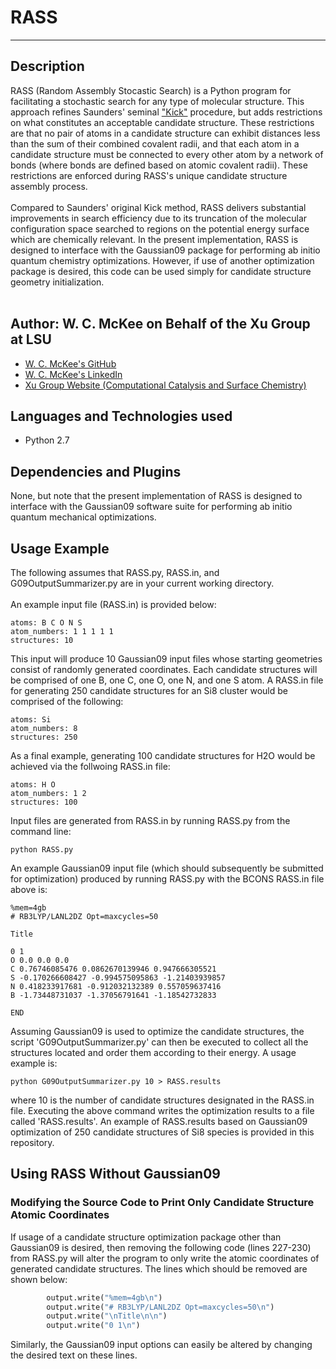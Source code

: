 # RASS
---

## Description
RASS (Random Assembly Stocastic Search) is a Python program for facilitating a stochastic search for any type of molecular structure. 
This approach refines Saunders' seminal <a href='http://onlinelibrary.wiley.com/doi/10.1002/jcc.10407/abstract'>"Kick"</a> procedure, but adds restrictions on 
what constitutes an acceptable candidate structure.  These restrictions are that no pair of atoms in a 
candidate structure can exhibit distances less than the sum of their combined covalent radii, and that
each atom in a candidate structure must be connected to every other atom by a network of bonds (where
bonds are defined based on atomic covalent radii).  These restrictions are enforced during RASS's unique candidate structure assembly process.  
<br>
Compared to Saunders' original Kick method, RASS delivers substantial improvements
in search efficiency due to its truncation of the molecular configuration space searched to
regions on the potential energy surface which are chemically relevant.  In the present implementation, RASS is designed to interface
with the Gaussian09 package for performing ab initio quantum chemistry optimizations.  However, if use
of another optimization package is desired, this code can be used simply
for candidate structure geometry initialization.
<br>
<br>




## Author: W. C. McKee on Behalf of the Xu Group at LSU
* <a href="https://github.com/chadm9">W. C. McKee's GitHub</a>
* <a href="https://www.linkedin.com/in/w-chad-mckee-88939163/">W. C. McKee's LinkedIn</a>
* <a href="https://sites01.lsu.edu/faculty/yexu/">Xu Group Website (Computational Catalysis and Surface Chemistry)</a>


## Languages and Technologies used
* Python 2.7


## Dependencies and Plugins
None, but note that the present implementation of RASS is designed to 
interface with the Gaussian09 software suite for performing ab initio quantum
mechanical optimizations.

## Usage Example

The following assumes that RASS.py, RASS.in, and G09OutputSummarizer.py
are in your current working directory.
<br>
<br>
An example input file (RASS.in) is provided below:

```
atoms: B C O N S
atom_numbers: 1 1 1 1 1
structures: 10
```
This input will produce 10 Gaussian09 input files whose starting geometries consist of randomly generated coordinates. Each candidate structures will be comprised of one B, one C,
one O, one N, and one S atom.  A RASS.in file for generating 250 candidate structures for an Si8 cluster would be comprised of the following:
```
atoms: Si
atom_numbers: 8
structures: 250
```
As a final example, generating 100 candidate structures for H2O would be achieved via the follwoing RASS.in file:
```
atoms: H O
atom_numbers: 1 2
structures: 100
```
Input files are generated from RASS.in by running RASS.py from the command line:

```
python RASS.py
```
An example Gaussian09 input file (which should subsequently be submitted for 
optimization) produced by running RASS.py with the BCONS RASS.in file above is:

```
%mem=4gb
# RB3LYP/LANL2DZ Opt=maxcycles=50

Title

0 1
O 0.0 0.0 0.0
C 0.76746085476 0.0862670139946 0.947666305521
S -0.170266608427 -0.994575095863 -1.21403939857
N 0.418233917681 -0.912032132389 0.557059637416
B -1.73448731037 -1.37056791641 -1.18542732833

END
```
Assuming Gaussian09 is used to optimize the candidate structures,
the script 'G09OutputSummarizer.py' can then be executed to collect all the structures located
and order them according to their energy.  A usage example is:
```
python G09OutputSummarizer.py 10 > RASS.results
```
where 10 is the number of candidate structures designated in the RASS.in file.  Executing the above command writes the optimization
results to a file called 'RASS.results'.  An example of RASS.results based on Gaussian09 optimization of 250 candidate structures
of Si8 species is provided in this repository.


## Using RASS Without Gaussian09

### Modifying the Source Code to Print Only Candidate Structure Atomic Coordinates
If usage of a candidate structure optimization package other than Gaussian09 is desired,
then removing the following code (lines 227-230) from RASS.py will alter the program to 
only write the atomic coordinates of generated candidate structures.  The lines which should be removed 
are shown below:
<br>
```Python
        output.write("%mem=4gb\n")
        output.write("# RB3LYP/LANL2DZ Opt=maxcycles=50\n")
        output.write("\nTitle\n\n")
        output.write("0 1\n")
```
Similarly, the Gaussian09 input options can easily be altered by changing the desired text on these lines.
